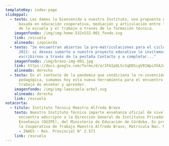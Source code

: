 ```yaml
---
templateKey: index-page
slideppal:
  - texto: Les damos la bienvenida a nuestro Instituto, una propuesta de enseñanza
      basada en educación cooperativa, mediación y articulación entre los mundos
      de la escuela y el trabajo a través de la formación técnica.
    imagenfondo: /img/img-home-532x532-001_fondo.svg
    link: /escuela
    alineado: izquierda
  - texto: "Se encuentran abiertas la pre-matriculaciones para el ciclo lectivo
      2021: si deseas sumarte a nuestro proyecto educativo le invitamos a
      escribirnos a través de la pestaña Contacto y a completar..."
    imagenfondo: /img/bravo-img-001.jpg
    link: https://docs.google.com/forms/d/e/1FAIpQLScSqDDScgV81WpiX5AJc5hkqHLe2H-0SiaLyO_Xg-b8AmE2hA/viewform
    alineado: derecha
  - texto: En el contexto de la pandemia que condiciona la re-invención de la tarea
      pedagógica, sumamos hoy esta nueva herramienta para el encuentro en el
      trabajo de enseñar y aprender.
    imagenfondo: /img/img-laescuela-arbol.svg
    alineado: derecha
    link: /escuela
notacorta:
  - titulo: Instituto Técnico Maestro Alfredo Bravo
    texto: Nuestro Instituto Técnico imparte enseñanza oficial de nivel medio y se
      encuentra adscripto a la Dirección General de Institutos Privados de
      Enseñanza (DGIPE), del Ministerio de Educación de Córdoba. Es propiedad de
      la Cooperativa de Trabajo Maestro Alfredo Bravo, Matrícula Nac. N° 26.534
      - INAES - Res. Provincial N° 2.571
    link: /escuela
---
```

